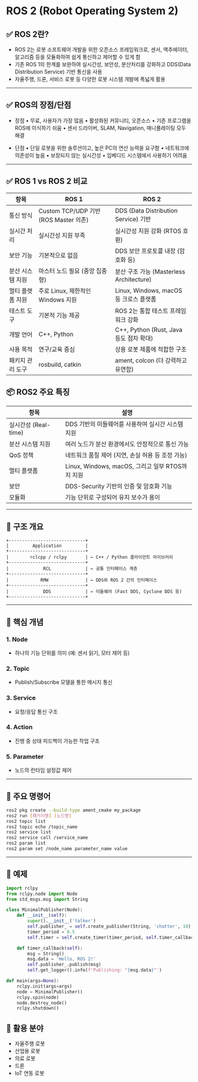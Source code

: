 # ROS 2 (Robot Operating System 2)


## ✅ ROS 2란?

- ROS 2는 로봇 소프트웨어 개발을 위한 오픈소스 프레임워크로, 센서, 액추에이터, 알고리즘 등을 모듈화하여 쉽게 통신하고 제어할 수 있게 함
- 기존 ROS 1의 한계를 보완하여 실시간성, 보안성, 분산처리를 강화하고 DDS(Data Distribution Service) 기반 통신을 사용
- 자율주행, 드론, 서비스 로봇 등 다양한 로봇 시스템 개발에 폭넓게 활용

---

## ✅ ROS의 장점/단점

- 장점
• 무료, 사용자가 가장 많음
• 활성화된 커뮤니티, 오픈소스
• 기존 프로그램을 ROS에 이식하기 쉬움
• 센서 드라이버, SLAM, Navigation, 매니퓰레이팅 모두 해결

- 단점
• 단일 로봇을 위한 솔루션이고, 높은 PC의 연산 능력을 요구함
• 네트워크에 의존성이 높음
• 보장되지 않는 실시간성
• 임베디드 시스템에서 사용하기 어려움

---

## ✅ ROS 1 vs ROS 2 비교
|항목	|ROS 1|	ROS 2|
|----|----|----|
|통신 방식|Custom TCP/UDP 기반 (ROS Master 의존)|	DDS (Data Distribution Service) 기반|
| 실시간 처리|	실시간성 지원 부족|	실시간성 지원 강화 (RTOS 호환)|
| 보안 기능|	기본적으로 없음|	DDS 보안 프로토콜 내장 (암호화 등)|
| 분산 시스템 지원|	마스터 노드 필요 (중앙 집중형)|	분산 구조 가능 (Masterless Architecture)|
| 멀티 플랫폼 지원|	주로 Linux, 제한적인 Windows 지원|	Linux, Windows, macOS 등 크로스 플랫폼|
| 테스트 도구|	기본적 기능 제공|	ROS 2는 통합 테스트 프레임워크 강화|
| 개발 언어|	C++, Python|	C++, Python (Rust, Java 등도 점차 확대)|
| 사용 목적|	연구/교육 중심|	상용 로봇 제품에 적합한 구조|
| 패키지 관리 도구|	rosbuild, catkin|	ament, colcon (더 강력하고 유연함)|


## 📦 ROS2 주요 특징

| 항목 | 설명 |
|------|------|
| 실시간성 (Real-time) | DDS 기반의 미들웨어를 사용하여 실시간 시스템 지원 |
| 분산 시스템 지원 | 여러 노드가 분산 환경에서도 안정적으로 통신 가능 |
| QoS 정책 | 네트워크 품질 제어 (지연, 손실 허용 등 조정 가능) |
| 멀티 플랫폼 | Linux, Windows, macOS, 그리고 일부 RTOS까지 지원 |
| 보안 | DDS-Security 기반의 인증 및 암호화 기능 |
| 모듈화 | 기능 단위로 구성되어 유지 보수가 용이 |

---

## 🧱 구조 개요

```
+-----------------------------+
|         Application         |
+-----------------------------+
|        rclcpp / rclpy       | ← C++ / Python 클라이언트 라이브러리
+-----------------------------+
|             RCL             | ← 공통 인터페이스 계층
+-----------------------------+
|            RMW              | ← DDS와 ROS 2 간의 인터페이스
+-----------------------------+
|             DDS             | ← 미들웨어 (Fast DDS, Cyclone DDS 등)
+-----------------------------+
```

---

## 🔗 핵심 개념

### 1. Node
- 하나의 기능 단위를 의미 (예: 센서 읽기, 모터 제어 등)

### 2. Topic
- Publish/Subscribe 모델을 통한 메시지 통신

### 3. Service
- 요청/응답 통신 구조

### 4. Action
- 진행 중 상태 피드백이 가능한 작업 구조

### 5. Parameter
- 노드의 런타임 설정값 제어

---

## 📁 주요 명령어

```bash
ros2 pkg create --build-type ament_cmake my_package
ros2 run [패키지명] [노드명]
ros2 topic list
ros2 topic echo /topic_name
ros2 service list
ros2 service call /service_name
ros2 param list
ros2 param set /node_name parameter_name value
```

---

## 🧪 예제

```python
import rclpy
from rclpy.node import Node
from std_msgs.msg import String

class MinimalPublisher(Node):
    def __init__(self):
        super().__init__('talker')
        self.publisher_ = self.create_publisher(String, 'chatter', 10)
        timer_period = 0.5
        self.timer = self.create_timer(timer_period, self.timer_callback)

    def timer_callback(self):
        msg = String()
        msg.data = 'Hello, ROS 2!'
        self.publisher_.publish(msg)
        self.get_logger().info(f'Publishing: "{msg.data}"')

def main(args=None):
    rclpy.init(args=args)
    node = MinimalPublisher()
    rclpy.spin(node)
    node.destroy_node()
    rclpy.shutdown()
```


## 🧩 활용 분야

- 자율주행 로봇
- 산업용 로봇
- 의료 로봇
- 드론
- IoT 연동 로봇
